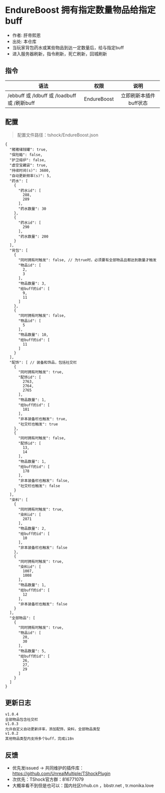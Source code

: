# EndureBoost 拥有指定数量物品给指定buff

- 作者: 肝帝熙恩
- 出处: 本仓库
- 当玩家背包药水或某些物品到达一定数量后，给与指定buff
- 进入服务器刷新，指令刷新，死亡刷新，回城刷新

## 指令

| 语法                                      |      权限     |       说明      |
| --------------------------------------- | :---------: | :-----------: |
| /ebbuff 或 /ldbuff 或 /loadbuff 或 /刷新buff | EndureBoost | 立即刷新本插件buff状态 |

## 配置

> 配置文件路径：tshock/EndureBoost.json

```json5
{
  "猪猪储钱罐": true,
  "保险箱": false,
  "护卫熔炉": false,
  "虚空宝藏袋": true,
  "持续时间(s)": 3600,
  "自动更新频率(s)": 5,
  "药水": [
    {
      "药水id": [
        288,
        289
      ],
      "药水数量": 30
    },
    {
      "药水id": [
        290
      ],
      "药水数量": 200
    }
  ],
  "背包": [
    {
      "同时拥有时触发": false, // 为true时，必须要有全部物品且都达到数量才触发
      "物品id": [
        2,
        3
      ],
      "物品数量": 3,
      "给buff的id": [
        9,
        11
      ]
    },
    {
      "同时拥有时触发": false,
      "物品id": [
        5
      ],
      "物品数量": 10,
      "给buff的id": [
        11
      ]
    }
  ],
  "配饰": [ // 装备和饰品，包括社交栏
    {
      "同时拥有时触发": true,
      "配饰id": [
        2763,
        2764,
        2765
      ],
      "物品数量": 1,
      "给buff的id": [
        181
      ],
      "非本装备栏也触发": true,
      "社交栏也触发": true
    },
    {
      "同时拥有时触发": false,
      "配饰id": [
        13,
        14
      ],
      "物品数量": 1,
      "给buff的id": [
        178
      ],
      "非本装备栏也触发": false,
      "社交栏也触发": false
    }
  ],
  "染料": [
    {
      "同时拥有时触发": true,
      "染料id": [
        2871
      ],
      "物品数量": 2,
      "给buff的id": [
        10
      ],
      "非本装备栏也触发": false
    },
    {
      "同时拥有时触发": true,
      "染料id": [
        1007,
        1008
      ],
      "物品数量": 1,
      "给buff的id": [
        12
      ],
      "非本装备栏也触发": false
    }
  ],
  "全部物品": [
    {
      "同时拥有时触发": true,
      "物品id": [
        20,
        30
      ],
      "物品数量": 5,
      "给buff的id": [
        26,
        27,
        29
      ]
    }
  ]
}
```

## 更新日志

```
v1.0.4
全部物品包含社交栏
v1.0.3
允许自定义自动更新评率，添加配饰，染料，全部物品类型
v1.0.2
其他物品类型内支持多个buff，完成i18n
```

## 反馈

- 优先发issued -> 共同维护的插件库：https://github.com/UnrealMultiple/TShockPlugin
- 次优先：TShock官方群：816771079
- 大概率看不到但是也可以：国内社区trhub.cn ，bbstr.net , tr.monika.love
